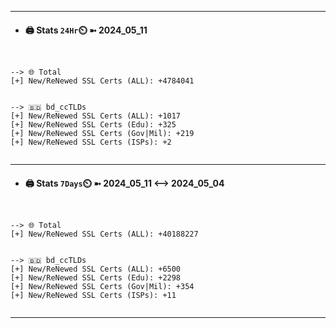 

---
- #### 🖨️ **Stats** `24Hr`⏲️ ➼ 2024_05_11
```console


--> 🌐 Total
[+] New/ReNewed SSL Certs (ALL): +4784041


--> 🇧🇩 bd_ccTLDs
[+] New/ReNewed SSL Certs (ALL): +1017
[+] New/ReNewed SSL Certs (Edu): +325
[+] New/ReNewed SSL Certs (Gov|Mil): +219
[+] New/ReNewed SSL Certs (ISPs): +2


```

---
- #### 🖨️ **Stats** `7Days`⏲️ ➼ 2024_05_11 <--> 2024_05_04
```console


--> 🌐 Total
[+] New/ReNewed SSL Certs (ALL): +40188227


--> 🇧🇩 bd_ccTLDs
[+] New/ReNewed SSL Certs (ALL): +6500
[+] New/ReNewed SSL Certs (Edu): +2298
[+] New/ReNewed SSL Certs (Gov|Mil): +354
[+] New/ReNewed SSL Certs (ISPs): +11


```

---

